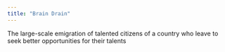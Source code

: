 ```yaml
---
title: "Brain Drain"
---
```

The large-scale emigration of talented citizens of a country who leave to seek better opportunities for their talents

